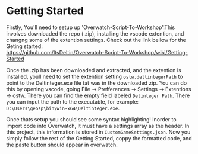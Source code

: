 

# Getting Started

Firstly, You'll need to setup up 'Overwatch-Script-To-Workshop'.This involves downloaded the repo (.zip), installing the vscode extention, and changng some of the extention settings. 
Check out the link bellow for the Geting started:  
https://github.com/ItsDeltin/Overwatch-Script-To-Workshop/wiki/Getting-Started  

Once the .zip has been downloaded and extracted, and the extention is installed, youll need to set the extention setting ``ostw.deltintegerPath`` to point to the Deltinteger.exe file tat was in the downloaded zip. You can do this by opening vscode, going File -> Prefferences -> Settings -> Extentions -> ostw. There you can find the empty field labeled ``Delinteger Path``. There you can input the path to the executable, for example: ``D:\Users\geosp\bin\win-x64\Deltinteger.exe``.  

Once thats setup you should see some syntax highlighting! Inorder to import code into Overwatch, It must have a settings array as the header. In this project, this information is stored in ``CustomGameSettings.json``. Now you simply follow the rest of the Getting Started, coppy the formatted code, and the paste button should appear in overwatch.  



